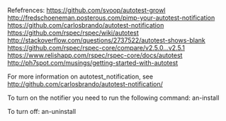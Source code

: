 Refefrences:
https://github.com/svoop/autotest-growl
http://fredschoeneman.posterous.com/pimp-your-autotest-notification
https://github.com/carlosbrando/autotest-notification
https://github.com/rspec/rspec/wiki/autotest
http://stackoverflow.com/questions/2737522/autotest-shows-blank
https://github.com/rspec/rspec-core/compare/v2.5.0...v2.5.1
https://www.relishapp.com/rspec/rspec-core/docs/autotest
http://ph7spot.com/musings/getting-started-with-autotest






For more information on autotest_notification, see http://github.com/carlosbrando/autotest-notification/

To turn on the notifier you need to run the following command:
  an-install

To turn off:
  an-uninstall
